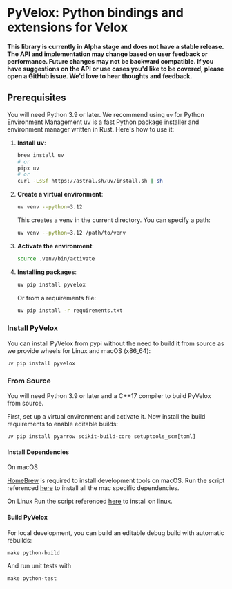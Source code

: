 # PyVelox: Python bindings and extensions for Velox

**This library is currently in Alpha stage and does not have a stable release. The API and implementation may change based on
user feedback or performance. Future changes may not be backward compatible.
If you have suggestions on the API or use cases you'd like to be covered, please open a
GitHub issue. We'd love to hear thoughts and feedback.**


## Prerequisites

You will need Python 3.9 or later. We recommend using `uv` for Python Environment Management [uv](https://github.com/astral-sh/uv) is a fast Python package installer and environment manager written in Rust.
Here's how to use it:

1. **Install uv**:
   ```bash
   brew install uv
   # or
   pipx uv
   # or
   curl -LsSf https://astral.sh/uv/install.sh | sh
   ```

2. **Create a virtual environment**:
   ```bash
   uv venv --python=3.12
   ```
   This creates a venv in the current directory. You can specify a path:
   ```bash
   uv venv --python=3.12 /path/to/venv
   ```

3. **Activate the environment**:
   ```bash
   source .venv/bin/activate
   ```

4. **Installing packages**:
   ```bash
   uv pip install pyvelox
   ```

   Or from a requirements file:
   ```bash
   uv pip install -r requirements.txt
   ```


### Install PyVelox

You can install PyVelox from pypi without the need to build it from source as we provide wheels for Linux and macOS (x86_64):
```
uv pip install pyvelox
```

### From Source

You will need Python 3.9 or later and a C++17 compiler to build PyVelox from source.

First, set up a virtual environment and activate it. Now install the build requirements to enable editable builds:
```
uv pip install pyarrow scikit-build-core setuptools_scm[toml]
```

#### Install Dependencies

On macOS

[HomeBrew](https://brew.sh/) is required to install development tools on macOS.
Run the script referenced [here](https://github.com/facebookincubator/velox#setting-up-on-macos) to install all the mac specific  dependencies.

On Linux
Run the script referenced [here](https://github.com/facebookincubator/velox#setting-up-on-linux-ubuntu-2004-or-later) to install on linux.


#### Build PyVelox

For local development, you can build an editable debug build with automatic rebuilds:
```
make python-build
```

And run unit tests with
```
make python-test
```
